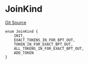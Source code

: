 # JoinKind
[Git Source](https://github.com/Increment-Finance/peripheral-contracts/blob/fc86e744c6664e8852ac82787aa2f73b160e6a5d/contracts/interfaces/balancer/IWeightedPool.sol)


```solidity
enum JoinKind {
    INIT,
    EXACT_TOKENS_IN_FOR_BPT_OUT,
    TOKEN_IN_FOR_EXACT_BPT_OUT,
    ALL_TOKENS_IN_FOR_EXACT_BPT_OUT,
    ADD_TOKEN
}
```

